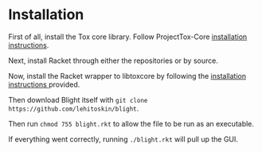 Installation
============

First of all, install the Tox core library.
Follow ProjectTox-Core [installation instructions](https://github.com/irungentoo/ProjectTox-Core/blob/master/INSTALL.md#linux).

Next, install Racket through either the repositories or by source.

Now, install the Racket wrapper to libtoxcore by following the [installation instructions ](https://github.com/lehitoskin/libtoxcore-racket/blob/master/README.md#installation) provided.

Then download Blight itself with ```git clone https://github.com/lehitoskin/blight```.

Then run ```chmod 755 blight.rkt``` to allow the file to be run as an executable.

If everything went correctly, running ```./blight.rkt``` will pull up the GUI.
